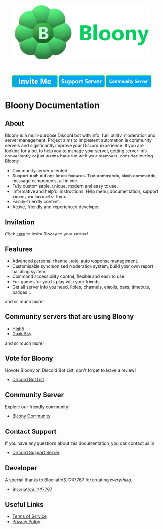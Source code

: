 <div align="center">
  <br />
  <p>
    <a href="https://discord.com/application-directory/826343609824575504"><img src="/assets/mainLogo.png" width="450" alt="mainLogo" /></a>
  </p>
  <br />
  <p>
    <a href="https://discord.com/api/oauth2/authorize?client_id=826343609824575504&scope=bot+applications.commands&permissions=1644905884927"><img src="/assets/inviteButton.png" width="150" alt="inviteButton" /></a>
    <a href="https://discord.gg/uudpr3vmw8"><img src="/assets/supportServerButton.png" width="150" alt="supportServerButton" /></a>
    <a href="https://discord.gg/EAPFHr2s7M"><img src="/assets/communityServerButton.png" width="150" alt="communityServerButton" /></a>
  </p>
</div>

# Bloony Documentation

## About

Bloony is a multi-purpose [Discord bot][discord-bot-docs] with info, fun, utility, moderation and server management. Project aims to implement automation in community servers and significantly improve your Discord experience. If you are looking for a bot to help you to manage your server, getting server info conveniently or just wanna have fun with your members, consider inviting Bloony.

- Community server oriented.
- Support both old and latest features. Text commands, slash commands, message components, all in one.
- Fully customisable, unique, modern and easy to use.
- Informative and helpful instructions. Help menu, documentation, support server, we have all of them.
- Family-friendly content.
- Active, friendly and experienced developer.

## Invitation

Click [here][bloony-invite] to invite Bloony to your server!

## Features

- Advanced personal channel, role, auto response management.
- Customisable synchronised moderation system, build your own report handling system.
- Command accessibility control, flexible and easy to use.
- Fun games for you to play with your friends.
- Get all server info you need. Roles, channels, emojis, bans, timeouts, badges...

and so much more!

## Community servers that are using Bloony

- [High5][high5]
- [Dank Sky][danksky]

and so much more!

## Vote for Bloony

Upvote Bloony on Discord Bot List, don't forget to leave a review!

- [Discord Bot List][discord-bot-list]

## Community Server

Explore our friendly community!

- [Bloony Community][bloony-community]

## Contact Support

If you have any questions about this documentation, you can contact us in

- [Discord Support Server][support-server]

## Developer

A special thanks to Bloonat!cS.♡#7767 for creating *everything*.

- [Bloonat!cS.♡#7767][bloonatics]

## Useful Links

- [Terms of Service][terms-of-service]
- [Privacy Policy][privacy-policy]

[bloony-invite]: https://discord.com/api/oauth2/authorize?client_id=826343609824575504&scope=bot+applications.commands&permissions=1644905884927
[support-server]: https://discord.gg/uudpr3vmw8
[bloony-community]: https://discord.gg/EAPFHr2s7M
[bloonatics]: https://discord.com/users/676103178323886085
[discord-bot-docs]: https://discord.com/developers/docs/topics/oauth2#bots
[discord-bot-list]: https://discordbotlist.com/bots/bloony/upvote
[high5]: https://discord.gg/qDQ2W7Y8xy
[danksky]: https://discord.gg/5B9sjy8FsC
[terms-of-service]: https://gist.github.com/Bloonatics/c4a4fab9564bf1ce974788288b46a2b1
[privacy-policy]: https://gist.github.com/Bloonatics/6e5a24a386287eaa916c9d586365e4a2
